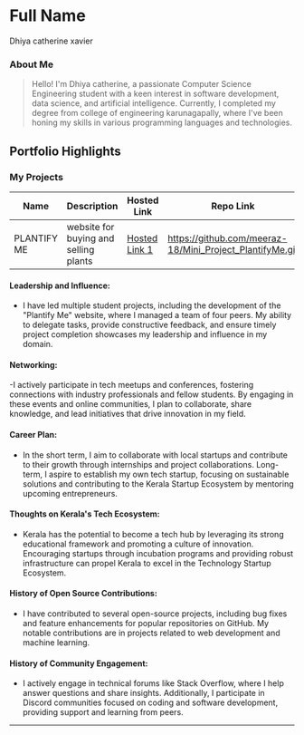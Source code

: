 # Full Name 
Dhiya catherine xavier
### About Me

>Hello! I'm Dhiya catherine, a passionate Computer Science Engineering student with a keen interest in software development, data science, and artificial intelligence. Currently, I completed my degree from college of engineering karunagapally, where I've been honing my skills in various programming languages and technologies.


## Portfolio Highlights

### My Projects

| Name                | Description                                                               | Hosted Link                              | Repo Link                                                      |
|---------------------|---------------------------------------------------------------------------|------------------------------------------|----------------------------------------------------------------|
| PLANTIFY ME  | website for buying and selling plants                                            | [Hosted Link 1](https://example.com)    | https://github.com/meeraz-18/Mini_Project_PlantifyMe.git             |

#### Leadership and Influence:

- I have led multiple student projects, including the development of the "Plantify Me" website, where I managed a team of four peers. My ability to delegate tasks, provide constructive feedback, and ensure timely project completion showcases my leadership and influence in my domain.
#### Networking:

-I actively participate in tech meetups and conferences, fostering connections with industry professionals and fellow students. By engaging in these events and online communities, I plan to collaborate, share knowledge, and lead initiatives that drive innovation in my field.

#### Career Plan:

- In the short term, I aim to collaborate with local startups and contribute to their growth through internships and project collaborations. Long-term, I aspire to establish my own tech startup, focusing on sustainable solutions and contributing to the Kerala Startup Ecosystem by mentoring upcoming entrepreneurs.
#### Thoughts on Kerala's Tech Ecosystem:

- Kerala has the potential to become a tech hub by leveraging its strong educational framework and promoting a culture of innovation. Encouraging startups through incubation programs and providing robust infrastructure can propel Kerala to excel in the Technology Startup Ecosystem.

#### History of Open Source Contributions:

- I have contributed to several open-source projects, including bug fixes and feature enhancements for popular repositories on GitHub. My notable contributions are in projects related to web development and machine learning.

#### History of Community Engagement:

-  I actively engage in technical forums like Stack Overflow, where I help answer questions and share insights. Additionally, I participate in Discord communities focused on coding and software development, providing support and learning from peers.




---
